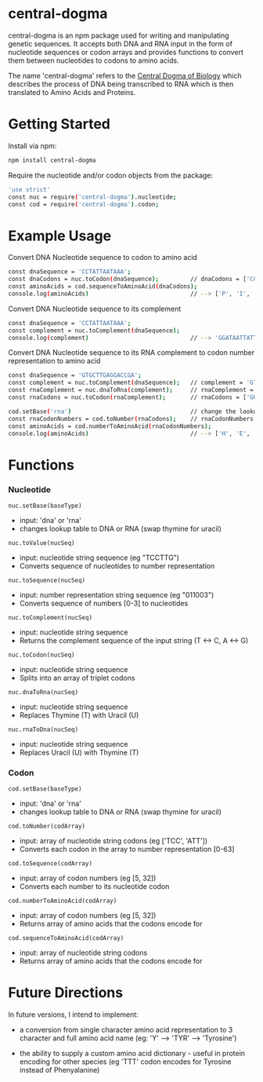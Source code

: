 # central-dogma
central-dogma is an npm package used for writing and manipulating genetic sequences. It accepts both DNA and RNA input in the form of nucleotide sequences or codon arrays and provides functions to convert them between nucleotides to codons to amino acids.

The name 'central-dogma' refers to the [Central Dogma of Biology] which describes the process of DNA being transcribed to RNA which is then translated to Amino Acids and Proteins.

# Getting Started
Install via npm: 
```sh
npm install central-dogma
```

Require the nucleotide and/or codon objects from the package:
```sh
'use strict'
const nuc = require('central-dogma').nucleotide;
const cod = require('central-dogma').codon;
```

# Example Usage
Convert DNA Nucleotide sequence to codon to amino acid
```sh
const dnaSequence = 'CCTATTAATAAA';
const dnaCodons = nuc.toCodon(dnaSequence);         // dnaCodons = ['CCT', 'ATT', 'AAT', 'AAA']
const aminoAcids = cod.sequenceToAminoAcid(dnaCodons);
console.log(aminoAcids)                             // --> ['P', 'I', 'N', 'K']
```

Convert DNA Nucleotide sequence to its complement
```sh
const dnaSequence = 'CCTATTAATAAA';
const complement = nuc.toComplement(dnaSequence); 
console.log(complement)                             // --> 'GGATAATTATTT'
```

Convert DNA Nucleotide sequence to its RNA complement to codon number representation to amino acid
```sh
const dnaSequence = 'GTGCTTGAGGACCGA';
const complement = nuc.toComplement(dnaSequence);   // complement = 'GTGCTTGAGGACCGA'
const rnaComplement = nuc.dnaToRna(complement);     // rnaComplement = 'GUGCUUGAGGACCGA'
const rnaCodons = nuc.toCodon(rnaComplement);       // rnaCodons = ['GUG', 'CUU', 'GAG', 'GAC', 'CGA']

cod.setBase('rna')                                  // change the lookup table from DNA to RNA 
const rnaCodonNumbers = cod.toNumber(rnaCodons);    // rnaCodonNumbers = [ 25, 58, 17, 19, 52 ]
const aminoAcids = cod.numberToAminoAcid(rnaCodonNumbers);
console.log(aminoAcids)                             // --> ['H', 'E', 'L', 'L', 'A']
```

# Functions
### Nucleotide
`nuc.setBase(baseType)`
- input: 'dna' or 'rna'
- changes lookup table to DNA or RNA (swap thymine for uracil)

`nuc.toValue(nucSeq)`
- input: nucleotide string sequence (eg "TCCTTG")
- Converts sequence of nucleotides to number representation

`nuc.toSequence(nucSeq)`
- input: number representation string sequence (eg "011003")
- Converts sequence of numbers [0-3] to nucleotides

`nuc.toComplement(nucSeq)`
- input: nucleotide string sequence
- Returns the complement sequence of the input string (T <-> C, A <-> G)

`nuc.toCodon(nucSeq)`
- input: nucleotide string sequence
- Splits into an array of triplet codons

`nuc.dnaToRna(nucSeq)`
- input: nucleotide string sequence
- Replaces Thymine (T) with Uracil (U)

`nuc.rnaToDna(nucSeq)`
- input: nucleotide string sequence
- Replaces Uracil (U) with Thymine (T)

### Codon
`cod.setBase(baseType)`
- input: 'dna' or 'rna'
- changes lookup table to DNA or RNA (swap thymine for uracil)

`cod.toNumber(codArray)`
- input: array of nucleotide string codons (eg ['TCC', 'ATT'])
- Converts each codon in the array to number representation [0-63]

`cod.toSequence(codArray)`
- input: array of codon numbers (eg [5, 32])
- Converts each number to its nucleotide codon 

`cod.numberToAminoAcid(codArray)`
- input: array of codon numbers (eg [5, 32])
- Returns array of amino acids that the codons encode for

`cod.sequenceToAminoAcid(codArray)`
- input: array of nucleotide string codons
- Returns array of amino acids that the codons encode for

# Future Directions
In future versions, I intend to implement: 
- a conversion from single character amino acid representation to 3 character and full amino acid name (eg: 'Y' --> 'TYR' --> 'Tyrosine')
- the ability to supply a custom amino acid dictionary - useful in protein encoding for other species (eg 'TTT' codon encodes for Tyrosine instead of Phenyalanine)


  [Central Dogma of Biology]: <https://en.wikipedia.org/wiki/Central_dogma_of_molecular_biology>
